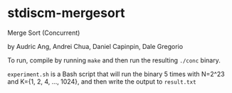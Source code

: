 # stdiscm-mergesort
Merge Sort (Concurrent)

by Audric Ang, Andrei Chua, Daniel Capinpin, Dale Gregorio

To run, compile by running ``make`` and then run the resulting ``./conc`` binary.

``experiment.sh`` is a Bash script that will run the binary 5 times with N=2^23 and K={1, 2, 4, ..., 1024}, and then write the output to ``result.txt``
